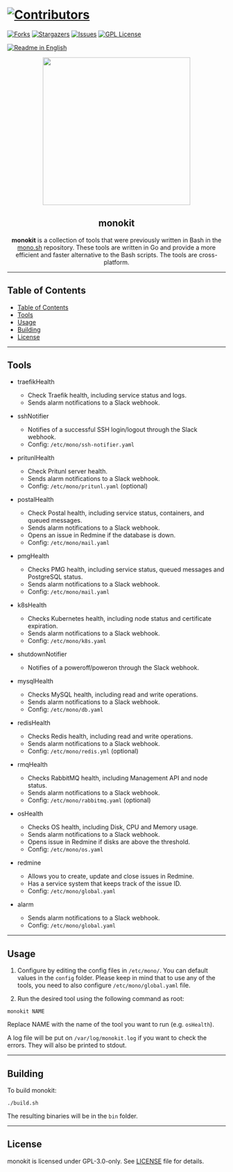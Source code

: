 # [![Contributors][contributors-shield]][contributors-url]
[![Forks][forks-shield]][forks-url]
[![Stargazers][stars-shield]][stars-url]
[![Issues][issues-shield]][issues-url]
[![GPL License][license-shield]][license-url]

[![Readme in English](https://img.shields.io/badge/Readme-English-blue)](README.md)

<div align="center"> 
<a href="https://mono.net.tr/">
  <img src="https://monobilisim.com.tr/images/mono-bilisim.svg" width="340"/>
</a>

<h2 align="center">monokit</h2>
<b>monokit</b> is a collection of tools that were previously written in Bash in the <a href="https://github.com/monobilisim/mono.sh">mono.sh</a> repository. These tools are written in Go and provide a more efficient and faster alternative to the Bash scripts. The tools are cross-platform.
</div>

---

## Table of Contents

- [Table of Contents](#table-of-contents)
- [Tools](#tools)
- [Usage](#usage)
- [Building](#building)
- [License](#license)

---

## Tools

- traefikHealth
    - Check Traefik health, including service status and logs.
    - Sends alarm notifications to a Slack webhook.

- sshNotifier
    - Notifies of a successful SSH login/logout through the Slack webhook.
    - Config: `/etc/mono/ssh-notifier.yaml`

- pritunlHealth
    - Check Pritunl server health.
    - Sends alarm notifications to a Slack webhook.
    - Config: `/etc/mono/pritunl.yaml` (optional)

- postalHealth
    - Check Postal health, including service status, containers, and queued messages.
    - Sends alarm notifications to a Slack webhook.
    - Opens an issue in Redmine if the database is down.
    - Config: `/etc/mono/mail.yaml`

- pmgHealth
    - Checks PMG health, including service status, queued messages and PostgreSQL status.
    - Sends alarm notifications to a Slack webhook.
    - Config: `/etc/mono/mail.yaml`

- k8sHealth
    - Checks Kubernetes health, including node status and certificate expiration.
    - Sends alarm notifications to a Slack webhook.
    - Config: `/etc/mono/k8s.yaml`

- shutdownNotifier
  - Notifies of a poweroff/poweron through the Slack webhook.

- mysqlHealth
  - Checks MySQL health, including read and write operations.
  - Sends alarm notifications to a Slack webhook.
  - Config: `/etc/mono/db.yaml`

- redisHealth
  - Checks Redis health, including read and write operations.
  - Sends alarm notifications to a Slack webhook.
  - Config: `/etc/mono/redis.yml` (optional)

- rmqHealth
  - Checks RabbitMQ health, including Management API and node status.
  - Sends alarm notifications to a Slack webhook.
  - Config: `/etc/mono/rabbitmq.yaml` (optional)

- osHealth
  - Checks OS health, including Disk, CPU and Memory usage.
  - Sends alarm notifications to a Slack webhook.
  - Opens issue in Redmine if disks are above the threshold.
  - Config: `/etc/mono/os.yaml`

- redmine
  - Allows you to create, update and close issues in Redmine.
  - Has a service system that keeps track of the issue ID.
  - Config: `/etc/mono/global.yaml`

- alarm
  - Sends alarm notifications to a Slack webhook.
  - Config: `/etc/mono/global.yaml`
---

## Usage

1. Configure by editing the config files in `/etc/mono/`. You can default values in the `config` folder. Please keep in mind that to use any of the tools, you need to also configure `/etc/mono/global.yaml` file.

2. Run the desired tool using the following command as root:

```
monokit NAME
```

Replace NAME with the name of the tool you want to run (e.g. `osHealth`).

A log file will be put on `/var/log/monokit.log` if you want to check the errors. They will also be printed to stdout.

---


## Building

To build monokit:

```
./build.sh
```

The resulting binaries will be in the `bin` folder.

---

## License

monokit is licensed under GPL-3.0-only. See [LICENSE](LICENSE) file for details.

[contributors-shield]: https://img.shields.io/github/contributors/monobilisim/monokit.svg?style=for-the-badge
[contributors-url]: https://github.com/monobilisim/monokit/graphs/contributors
[forks-shield]: https://img.shields.io/github/forks/monobilisim/monokit.svg?style=for-the-badge
[forks-url]: https://github.com/monobilisim/monokit/network/members
[stars-shield]: https://img.shields.io/github/stars/monobilisim/monokit.svg?style=for-the-badge
[stars-url]: https://github.com/monobilisim/monokit/stargazers
[issues-shield]: https://img.shields.io/github/issues/monobilisim/monokit.svg?style=for-the-badge
[issues-url]: https://github.com/monobilisim/monokit/issues
[license-shield]: https://img.shields.io/github/license/monobilisim/monokit.svg?style=for-the-badge
[license-url]: https://github.com/monobilisim/monokit/blob/master/LICENSE
